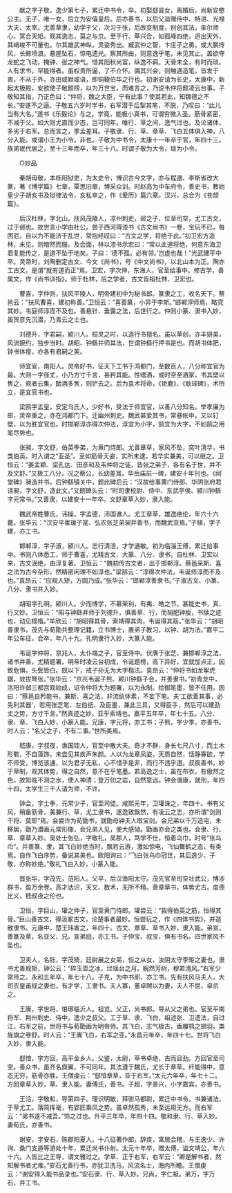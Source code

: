 <!-- { "loadSidebar": true } -->
　　献之字子敬，逸少第七子，累迁中书令，卒。初娶郄昙女，离婚后，尚新安愍公主。无子，唯一女，后立为安僖皇后。后亦善书，以后父追赠侍中、特进、光禄大夫、太宰。尤善草隶，幼学于父，次习于张，后改变制度，别创其法，率尔师心，冥合天矩。观其逸志，莫之与京。至于行、草兴合，如孤峰四绝，迥出天外，其峭峻不可量也。尔其雄武神纵，灵姿秀出。臧武仲之智，卞庄子之勇。或大鹏抟风，长鲸喷浪。悬崖坠石，惊电遗光。察其所由，则意逸乎笔，未见其止。盖欲夺龙蛇之飞动，掩钟、张之神气。惜其阳秋尚富，纵逸不羁。天骨未全，有时而琐。人有求书，罕能得者。虽权贵所逼，了不介怀。偶其兴会，则触遇造笔，皆发于衷，不从于外，亦由或默或语，即铜鞮伯华之行也。初谢安请为长史，太康中，新起太极殿，安欲使子敬题榜，以为万世宝，而难言之，乃说韦仲将题凌云台事。子敬知其指，乃正色曰：“仲将，魏之大臣，宁有此事？使其若此，知魏德之不长。”安遂不之逼。子敬五六岁时学书，右军潜于后掣其笔，不脱，乃叹曰：“此儿当有大名。”遂书《乐毅论》与之。学竟，能极小真书，可谓穷微入圣。筋骨紧密，不减于父。如大则尤直而少态，岂可同年。唯行、草之间，逸气过也。及论诸体，多劣于右军。总而言之，季孟差耳。子敬隶、行、草、章草、飞白五体俱入神，八分入能。或谓小王为小令，非也。子敬为中书令，太康十一年卒于官，年四十三。族弟珉代居之，至十三年而卒，年三十八。时谓子敬为大令，琰为小令。 

　　○妙品 

　　秦胡毋敬，本栎阳狱吏，为太史令，博识古今文字，亦与程邈、李斯省改大篆，著《博学篇》七章，覃思旧章，博采众训。时赵高为中车府令，善史书，教始皇少子胡亥书及狱律法令，亥私幸之，作《爰历》篇六章。汉兴，总合为《苍颉篇》。 

　　后汉杜林，字北山，扶风茂陵人，凉州刺史，邺之子，位至司空，尤工古文，过于邺也。故世言小学由杜公。尝于西河得漆书《古文尚书》一卷，宝玩不已，每困厄，自以为不能济于乱世，常抱经叹曰：“古文之学，将绝于此。”初卫宏方造林，未见，则暗然而服。及会面，林以漆书示宏曰：“常以此道将绝，何意东海卫君复能传之，是道不坠于地矣。子曰：‘德不孤，必有邻。’岂虚也哉！”光武建平中卒。灵帝时，刘陶删定古文、今文《尚书》，号《中文尚书》，以北山本为正。陶亦工古文，是谓“就有道而正”焉。卫宏，字次仲，东海人，官至给事中。修古学，善属文，作《尚书训指》。师于杜林，后之学者，古文皆祖杜林、卫宏也。 

　　曹喜，字仲则，扶风平陵人，明帝建初中为秘书郎。篆隶之工，收名天下。蔡邕云：“扶风曹喜，建初称善。”卫恒云：“喜善篆，小异于李斯。”邯郸淳师焉，略究其妙。韦庭师淳而不及也。善悬针、垂露之法，后世行之。仲则小篆、隶书入妙，虽贺彦先沉潜，乃青云之士也。 

　　刘德升，字君嗣，颍川人。桓灵之时，以造行书擅名。虽以草创，亦丰妍美，风流婉约，独步当时。胡昭、钟繇并师其法，世谓钟繇行押书是也。而胡书体肥，钟书体瘦，亦各有君嗣之美。 

　　师宜官，南阳人。灵帝好书，征天下工书于鸿都门，至数百人，八分称宜官为最。大则一字径丈，小乃方寸千言，甚矜其能。性嗜酒，或时空至酒家，书其壁以售之，观者云集，酤酒多售，则铲去之。后为袁术将命，《钜鹿》、《耿球碑》，术所立，是宜官书也。 

　　梁鹄字孟皇，安定乌氏人，少好书，受法于师宜官，以善八分知名。举孝廉为郎，灵帝重之，亦在鸿都门下。迁幽州刺史。魏武甚爱其书，常悬帐中，又以钉壁，以为胜宜官也。时邯郸淳亦得次仲法，淳宜为小字，鹄宜为大字，不如鹄之用笔尽势也。 

　　张昶，字文舒，伯英季弟，为黄门侍郎。尤善章草，家风不坠，奕叶清华，书类伯英，时入谓之“亚圣”。至如筋骨天姿，实所未逮。若华实兼美，可以继之。卫恒云：“姜孟颖、梁孔达、田彦和及韦仲将之徒，皆张之弟子，各有名于世，并不及文舒。”又极工八分，况之蔡公，长幼差耳。华岳庙前一碑，建安十年刊也。《祠堂碑》昶造并书。后钟繇镇关中，题此碑后云：“汉故给事黄门侍郎、华阴张府君讳昶，字文舒，造此文。”又题碑头云：“时司隶校尉、侍中、东武亭侯、颍川钟繇字元常书。”又善隶，以建安十一年卒。文舒章草入妙，隶入能。 

　　魏武帝姓曹氏，讳操，字孟德，沛国谯人。尤工章草，雄逸绝伦，年六十六薨。张华云：“汉安平崔瑗子寔、弘农张芝弟昶并善书，而魏武亚焉。”子植，字子建，亦工书。 

　　邯郸淳，字子淑，颍川人。志行清洁，才学通敏。初为临淄王傅，累迁给事中。书则八体悉工，师于曹喜，尤精古文、大篆、八分、隶书。自杜林、卫宏以来，古文泯绝，由淳复著。卫恒云：“魏初传古文者，出于邯郸淳。蔡邕采斯、喜之法为古今杂形，然精密闲理不如淳也。”梁鹄云：“淳得次仲法，韦诞师淳而不及也。”袁昂云：“应规入矩，方圆乃成。”张华云：“邯郸淳善隶书。”子淑古文、小篆、八分、隶书并入妙。 

　　胡昭字孔明，颍川人。少而博学，不慕荣利，有夷、皓之节。甚能史书，真、行又妙。卫恒云：“昭与钟繇并师于刘德升，俱善草、行，而胡肥钟瘦，书牍之迹也，动见模楷。”羊欣云：“胡昭得其骨，索靖得其肉，韦诞得其筋。”张华云：“胡昭善隶书，茂先与荀勖共整理记籍，立书博士，置弟子教习，以钟、胡为法。”嘉平二年公车征，会卒，年八十九。孔明隶行入妙，大篆入能。 

　　韦诞字仲将，京兆人，太仆端之子，官至侍中。伏膺于张芝，兼邯郸淳之法，诸书并善，尤精题署。明帝时凌云台初成，令诞题榜，高下异好，宜就加点正，因致危惧，头鬓皆白。既以下，戒子孙无为大字楷法。袁昂云：“仲将书如龙挐虎踞，敛拔弩张。”张华云：“京兆韦诞子熊、颍川钟繇子会，并善隶书。”初青龙中，洛阳许邺三都宫观始成，诏令仲将大为题署，以为永制。给御笔墨，皆不任用。因曰：“蔡邕自矜能书，兼斯、喜之法，非流纨体素，不妄下笔。夫‘工欲善其事，必先利其器’，若用张芝笔、左伯纸、及臣墨，兼此三具，又得臣手，然后可以建劲丈之势，方寸千言。”然真迹之妙，亚乎索靖也。嘉平五年卒，年七十五。八分、隶、章、飞白入妙，小篆入能。兄康，字元将，亦工书；子熊，字少季，亦善书。时人云：“名父之子，不有二事。”世所美焉。 

　　嵇康，字叔夜，谯国铚人，官至中散大夫。奇才不群，身长七尺八寸，而土木形骸，不自藻饰，未尝见其疾声朱颜。人以为龙章凤姿，天质自然，恬静寡欲，学不师受，博览该通，以为君子无私，心不惜乎是非，而行不违乎道。叔夜善书，妙于草制，观其体势，得之自然，意不在乎笔墨。若高逸之士，虽在布衣，有傲然之色。故知临不测之水，使人神清；登万仞之岩，自然意远。钟会谮康，就刑，年四十四，太学生三千人请为师，不许。 

　　钟会，字士季，元常少子，官至司徒。咸熙元年，卫瓘诛之，年四十。书有父风，稍备筋骨，美兼行、草，尤工隶书，遂逸致飘然，有凌云之志，亦所谓“剑则干将、莫耶”焉。会尝诈为荀勖书，就勖母钟夫人取宝剑。会兄弟以千万造宅，未移居，勖乃潜画元常形像，会兄弟入见，便大感恸。勖画亦会之类也。会隶、行、草、章草入妙。吴处士张弘，字敬礼，吴郡人，笃学不仕，恒着乌巾，时号“张乌巾”。并善篆、隶，其飞白妙绝当时，飘若云游，激如惊电，飞仙舞鹤之态，有类焉。自作飞白序势，备说其美也。欧阳询曰：“飞白张乌巾冠世，其后逸少、子敬，亦称妙绝。”敬礼飞白入妙，小篆入能。 

　　晋张华，字茂先，范阳人。父平，后汉渔阳太守。茂先官至司空壮武公，博涉群书，盈万余卷。高才达识，天文、数术，无所不精。善章草书，体势尤古。度德比义，嵇叔夜之伦也。 

　　卫恒，字巨山，瓘之仲子，官至黄门侍郎。瓘尝云：“我得伯英之筋，恒得其骨。”巨山善古文，得汲冢古文，论楚事者最妙。恒尝玩之，作《四体书势》，并造散隶书。元康中，楚王玮害之，年四十。古文、章草、草书入妙，隶入能。弟宣，善篆及草，名亚父、兄。宣弟庭，亦工书。子仲宝、叔宝，俱有书名。四世家风不坠也。

　　卫夫人，名铄，字茂猗，廷尉展之女弟，恒之从女，汝阴太守李矩之妻也。隶书尤善规矩，钟公云：“碎玉壶之冰，烂瑶台之月。婉然芳树，穆若清风。”右军少常师之。永和五年卒，年七十八。子克，为中书郎，亦工书。先有扶风马夫人，大司农皇甫规之妻也，有才学，工隶书。夫人寡，董卓聘以为妻，夫人不屈，卓杀之。 

　　王廙，字世将，琅琊临沂人。祖览。父正，尚书郎。导从父之弟也。官至平南将军、荆州刺史、侍中，逸少之叔父。工于草、隶、飞白，祖述张、卫遗法，自过江，右军之前，世将书与荀勖画为明帝师。其飞白，志气极古，垂雕鹗之翅羽，类旌旗之卷舒。时人云：“王廙飞白，右军之亚。”永昌元年卒，年四十七。世将飞白入妙，隶入能。

　　郄愔，字方回，高平金乡人。父鉴，太尉，草书卓绝，古而且劲。方回官至司空。善众书，虽齐名庾翼，不可同年。其法遵于魏氏，尤长于章草。纤能得中，意态无穷，筋骨亦胜。王僧虔云：“郄愔章草，亚于右军。”太元六年卒，年七十二。方回章草入妙，草、隶入能。妻傅氏，善书。子超，字景兴，小字嘉宾，亦善书。 

　　王洽，字敬和，导第四子。理识明敏，拜驸马都尉，累迁中书令。书兼诸法，于草尤工。落简挥毫，有郢匠乘风之势。虽卓然孤秀，未至运用无方。而右军云：“弟书遂不减吾。”饰之过也。升平三年卒，年四十四。敬和隶、行、草入妙。妻荀氏，亦善书。 

　　谢安，字安石，陈郡阳夏人。十八征著作郎，辞疾，寓居会稽，与王逸少、许询、桑门支遁等游处十年，累迁尚书仆射。太元十年卒，赠太傅，谥文靖公，年六十六。人皆比之王导，谓文雅过之。学草、正于右军，右军云：“卿是解书者，然知解书者尤难。”安石尤善行书，亦犹卫洗马，风流名士，海内所瞻。王僧虔云：“谢安得入能书品录也。”安石隶、行、草入妙。兄尚，字仁祖。弟万，字万石，并工书。 

